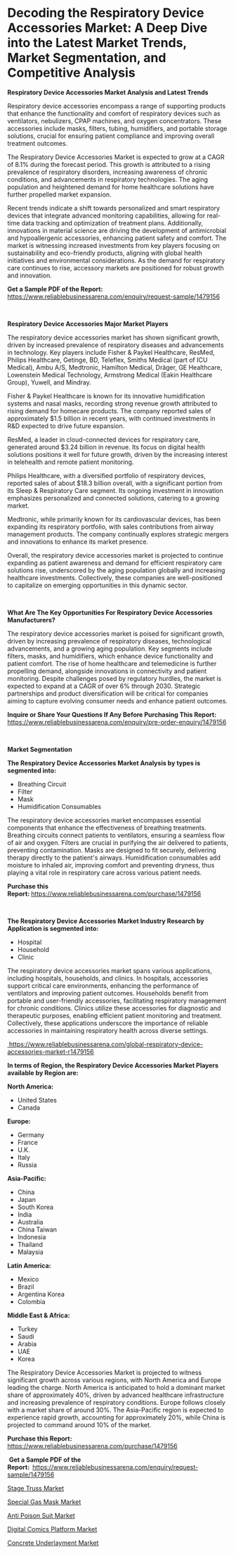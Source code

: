 <p><h1>Decoding the Respiratory Device Accessories Market: A Deep Dive into the Latest Market Trends, Market Segmentation, and Competitive Analysis</h1></p><p><strong>Respiratory Device Accessories Market Analysis and Latest Trends</strong></p>
<p><p>Respiratory device accessories encompass a range of supporting products that enhance the functionality and comfort of respiratory devices such as ventilators, nebulizers, CPAP machines, and oxygen concentrators. These accessories include masks, filters, tubing, humidifiers, and portable storage solutions, crucial for ensuring patient compliance and improving overall treatment outcomes.</p><p>The Respiratory Device Accessories Market is expected to grow at a CAGR of 8.1% during the forecast period. This growth is attributed to a rising prevalence of respiratory disorders, increasing awareness of chronic conditions, and advancements in respiratory technologies. The aging population and heightened demand for home healthcare solutions have further propelled market expansion.</p><p>Recent trends indicate a shift towards personalized and smart respiratory devices that integrate advanced monitoring capabilities, allowing for real-time data tracking and optimization of treatment plans. Additionally, innovations in material science are driving the development of antimicrobial and hypoallergenic accessories, enhancing patient safety and comfort. The market is witnessing increased investments from key players focusing on sustainability and eco-friendly products, aligning with global health initiatives and environmental considerations. As the demand for respiratory care continues to rise, accessory markets are positioned for robust growth and innovation.</p></p>
<p><strong>Get a Sample PDF of the Report:&nbsp;</strong> <a href="https://www.reliablebusinessarena.com/enquiry/request-sample/1479156?utm_campaign=1174&utm_medium=2&utm_source=Github&utm_content=ia&utm_term=28092024&utm_id=respiratory-device-accessories">https://www.reliablebusinessarena.com/enquiry/request-sample/1479156</a></p>
<p>&nbsp;</p>
<p><strong>Respiratory Device Accessories Major Market Players</strong></p>
<p><p>The respiratory device accessories market has shown significant growth, driven by increased prevalence of respiratory diseases and advancements in technology. Key players include Fisher & Paykel Healthcare, ResMed, Philips Healthcare, Getinge, BD, Teleflex, Smiths Medical (part of ICU Medical), Ambu A/S, Medtronic, Hamilton Medical, Dräger, GE Healthcare, Lowenstein Medical Technology, Armstrong Medical (Eakin Healthcare Group), Yuwell, and Mindray.</p><p>Fisher & Paykel Healthcare is known for its innovative humidification systems and nasal masks, recording strong revenue growth attributed to rising demand for homecare products. The company reported sales of approximately $1.5 billion in recent years, with continued investments in R&D expected to drive future expansion.</p><p>ResMed, a leader in cloud-connected devices for respiratory care, generated around $3.24 billion in revenue. Its focus on digital health solutions positions it well for future growth, driven by the increasing interest in telehealth and remote patient monitoring.</p><p>Philips Healthcare, with a diversified portfolio of respiratory devices, reported sales of about $18.3 billion overall, with a significant portion from its Sleep & Respiratory Care segment. Its ongoing investment in innovation emphasizes personalized and connected solutions, catering to a growing market.</p><p>Medtronic, while primarily known for its cardiovascular devices, has been expanding its respiratory portfolio, with sales contributions from airway management products. The company continually explores strategic mergers and innovations to enhance its market presence.</p><p>Overall, the respiratory device accessories market is projected to continue expanding as patient awareness and demand for efficient respiratory care solutions rise, underscored by the aging population globally and increasing healthcare investments. Collectively, these companies are well-positioned to capitalize on emerging opportunities in this dynamic sector.</p></p>
<p>&nbsp;</p>
<p><strong>What Are The Key Opportunities For Respiratory Device Accessories Manufacturers?</strong></p>
<p><p>The respiratory device accessories market is poised for significant growth, driven by increasing prevalence of respiratory diseases, technological advancements, and a growing aging population. Key segments include filters, masks, and humidifiers, which enhance device functionality and patient comfort. The rise of home healthcare and telemedicine is further propelling demand, alongside innovations in connectivity and patient monitoring. Despite challenges posed by regulatory hurdles, the market is expected to expand at a CAGR of over 6% through 2030. Strategic partnerships and product diversification will be critical for companies aiming to capture evolving consumer needs and enhance patient outcomes.</p></p>
<p><strong>Inquire or Share Your Questions If Any Before Purchasing This Report:</strong> <a href="https://www.reliablebusinessarena.com/enquiry/pre-order-enquiry/1479156?utm_campaign=1174&utm_medium=2&utm_source=Github&utm_content=ia&utm_term=28092024&utm_id=respiratory-device-accessories">https://www.reliablebusinessarena.com/enquiry/pre-order-enquiry/1479156</a></p>
<p>&nbsp;</p>
<p><strong>Market Segmentation</strong></p>
<p><strong>The Respiratory Device Accessories Market Analysis by types is segmented into:</strong></p>
<p><ul><li>Breathing Circuit</li><li>Filter</li><li>Mask</li><li>Humidification Consumables</li></ul></p>
<p><p>The respiratory device accessories market encompasses essential components that enhance the effectiveness of breathing treatments. Breathing circuits connect patients to ventilators, ensuring a seamless flow of air and oxygen. Filters are crucial in purifying the air delivered to patients, preventing contamination. Masks are designed to fit securely, delivering therapy directly to the patient's airways. Humidification consumables add moisture to inhaled air, improving comfort and preventing dryness, thus playing a vital role in respiratory care across various patient needs.</p></p>
<p><strong>Purchase this Report:&nbsp;</strong><a href="https://www.reliablebusinessarena.com/purchase/1479156?utm_campaign=1174&utm_medium=2&utm_source=Github&utm_content=ia&utm_term=28092024&utm_id=respiratory-device-accessories">https://www.reliablebusinessarena.com/purchase/1479156</a></p>
<p>&nbsp;</p>
<p><strong>The Respiratory Device Accessories Market Industry Research by Application is segmented into:</strong></p>
<p><ul><li>Hospital</li><li>Household</li><li>Clinic</li></ul></p>
<p><p>The respiratory device accessories market spans various applications, including hospitals, households, and clinics. In hospitals, accessories support critical care environments, enhancing the performance of ventilators and improving patient outcomes. Households benefit from portable and user-friendly accessories, facilitating respiratory management for chronic conditions. Clinics utilize these accessories for diagnostic and therapeutic purposes, enabling efficient patient monitoring and treatment. Collectively, these applications underscore the importance of reliable accessories in maintaining respiratory health across diverse settings.</p></p>
<p><a href="https://www.reliablebusinessarena.com/global-respiratory-device-accessories-market-r1479156?utm_campaign=1174&utm_medium=2&utm_source=Github&utm_content=ia&utm_term=28092024&utm_id=respiratory-device-accessories">&nbsp;https://www.reliablebusinessarena.com/global-respiratory-device-accessories-market-r1479156</a></p>
<p><strong>In terms of Region, the Respiratory Device Accessories Market Players available by Region are:</strong></p>
<p>
    <p> <strong> North America: </strong>
        <ul>
            <li>United States</li>
            <li>Canada</li>
        </ul>
        </p> 
    <p> <strong> Europe: </strong>
        <ul>
            <li>Germany</li>
            <li>France</li>
            <li>U.K.</li>
            <li>Italy</li>
            <li>Russia</li>
        </ul>
        </p> 
    <p> <strong> Asia-Pacific: </strong>
        <ul>
            <li>China</li>
            <li>Japan</li>
            <li>South Korea</li>
            <li>India</li>
            <li>Australia</li>
            <li>China Taiwan</li>
            <li>Indonesia</li>
            <li>Thailand</li>
            <li>Malaysia</li>
        </ul>
        </p> 
    <p> <strong> Latin America: </strong>
        <ul>
            <li>Mexico</li>
            <li>Brazil</li>
            <li>Argentina Korea</li>
            <li>Colombia</li>
        </ul>
        </p> 
    <p> <strong> Middle East & Africa: </strong>
        <ul>
            <li>Turkey</li>
            <li>Saudi</li>
            <li>Arabia</li>
            <li>UAE</li>
            <li>Korea</li>
        </ul>
    </p>
    </p>
<p><p>The Respiratory Device Accessories Market is projected to witness significant growth across various regions, with North America and Europe leading the charge. North America is anticipated to hold a dominant market share of approximately 40%, driven by advanced healthcare infrastructure and increasing prevalence of respiratory conditions. Europe follows closely with a market share of around 30%. The Asia-Pacific region is expected to experience rapid growth, accounting for approximately 20%, while China is projected to command around 10% of the market.</p></p>
<p><strong>Purchase this Report: </strong><a href="https://www.reliablebusinessarena.com/purchase/1479156?utm_campaign=1174&utm_medium=2&utm_source=Github&utm_content=ia&utm_term=28092024&utm_id=respiratory-device-accessories">https://www.reliablebusinessarena.com/purchase/1479156</a></p>
<p>&nbsp;<strong>Get a Sample PDF of the Report:&nbsp;&nbsp;</strong><a href="https://www.reliablebusinessarena.com/enquiry/request-sample/1479156?utm_campaign=1174&utm_medium=2&utm_source=Github&utm_content=ia&utm_term=28092024&utm_id=respiratory-device-accessories">https://www.reliablebusinessarena.com/enquiry/request-sample/1479156</a></p>
<p><strong></strong></p>
<p><p><a href="https://www.linkedin.com/pulse/stage-truss-industry-sector-market-dynamics-future-scenarios-ucfre?trackingId=30bZ0ukCRM6uYwFJCJzTJQ%3D%3D&utm_campaign=1174&utm_medium=2&utm_source=Github&utm_content=ia&utm_term=28092024&utm_id=respiratory-device-accessories">Stage Truss Market</a></p><p><a href="https://issuu.com/reportprime-2/docs/special-gas-mask-market-size-2030.p_555193c29d907d?utm_campaign=1174&utm_medium=2&utm_source=Github&utm_content=ia&utm_term=28092024&utm_id=respiratory-device-accessories">Special Gas Mask Market</a></p><p><a href="https://issuu.com/reportprime-2/docs/anti-poison-suit-market-size-2030.p_09f5cb07514dd7?utm_campaign=1174&utm_medium=2&utm_source=Github&utm_content=ia&utm_term=28092024&utm_id=respiratory-device-accessories">Anti Poison Suit Market</a></p><p><a href="https://github.com/prosalinda88/Market-Research-Report-List-6/blob/main/digital-comics-platform-market.md?utm_campaign=1174&utm_medium=2&utm_source=Github&utm_content=ia&utm_term=28092024&utm_id=respiratory-device-accessories">Digital Comics Platform Market</a></p><p><a href="https://www.linkedin.com/pulse/concrete-underlayment-market-global-share-ranking-6vxge?trackingId=p9K%2FNF0zQ96NEQerQ%2B0OTA%3D%3D&utm_campaign=1174&utm_medium=2&utm_source=Github&utm_content=ia&utm_term=28092024&utm_id=respiratory-device-accessories">Concrete Underlayment Market</a></p></p>